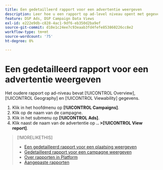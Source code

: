 ```yaml
---
title: Een gedetailleerd rapport voor een advertentie weergeven
description: Leer hoe u een rapport op ad-level niveau opent met gegevens over overzicht, geografische ligging en weergavemogelijkheden.
feature: DSP Ads, DSP Campaign Data Views
exl-id: e222e9db-c828-4ac1-9df6-eb350d2ba9ef
source-git-commit: d10e1c24ee7c93eaab3fd4fefe853860226cc8e2
workflow-type: tm+mt
source-wordcount: '75'
ht-degree: 0%

---
```


# Een gedetailleerd rapport voor een advertentie weergeven

Het oudere rapport op ad-niveau bevat [!UICONTROL Overview], [!UICONTROL Geography] en [!UICONTROL Viewability] gegevens.

1. Klik in het hoofdmenu op **[!UICONTROL Campaigns]**.
1. Klik op de naam van de campagne.
1. Klik in het submenu op **[!UICONTROL Ads]**.
1. Klik naast de naam van de advertentie op **.. >[!UICONTROL View report]**.

>[!MORELIKETHIS]
>
>* [Een gedetailleerd rapport voor een plaatsing weergeven](/help/dsp/campaign-management/placements/placement-view-report.md)
>* [Gedetailleerd rapport voor een campagne weergeven](/help/dsp/campaign-management/campaigns/campaign-view-report.md)
>* [Over rapporten in Platform](/help/dsp/campaign-management/reports/campaign-reports-about.md)
>* [Aangepaste rapporten](/help/dsp/reports/report-about.md)

